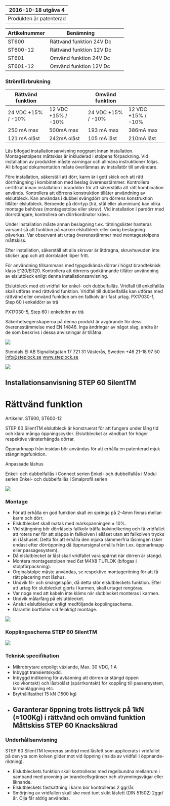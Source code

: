 | 2016-10-18 utgåva 4     |
|-------------------------|
| Produkten är patenterad |

| Artikelnummer | Benämning                |  |  |
|---------------|--------------------------|--|--|
| ST600         | Rättvänd funktion 24V Dc |  |  |
| ST600-12      | Rättvänd funktion 12V Dc |  |  |
| ST601         | Omvänd funktion 24V Dc   |  |  |
| ST601-12      | Omvänd funktion 12V Dc   |  |  |

### Strömförbrukning

| Rättvänd funktion  |                    | Omvänd funktion    |                    |
|--------------------|--------------------|--------------------|--------------------|
| 24 VDC +15% / -10% | 12 VDC +15% / -10% | 24 VDC +15% / -10% | 12 VDC +15% / -10% |
| 250 mA max         | 500mA max          | 193 mA max         | 386mA max          |
| 121 mA olåst       | 242mA olåst        | 105 mA låst        | 210mA låst         |

Läs bifogad installationsanvisning noggrant innan installation. Montagestolpens måttskiss är inkluderad i stolpens förpackning. Vid installation av produkten måste varningar och allmäna instruktioner följas. All bifogad dokumentation måste överlämnas av installatör till användare.

Före installation, säkerställ att dörr, karm är i gott skick och att rätt dörrhängning i kombination med beslag överensstämmer. Kontrollera certifikat innan installation i branddörr för att säkerställa att rätt kombination används. Kontrollera att dörrens konstruktion tillåter användning av elslutbleck. Kan användas i dubbel svängdörr om dörrens konstruktion tillåter elslutbleck. Beroende på dörrtyp (trä, stål eller aluminium) kan olika montage behövas (montagestolpe eller skruv). Vid installation i pardörr med dörrstängare, kontrollera om dörrkordinator krävs.

Under installation måste annan beslagning t.ex. tätningslister hanteras varsamt så att funktion på varken elslutbleck eller övrig beslagning påverkas. Var observant att urtag överensstämmer med montagestolpens måttskiss.

Efter installation, säkerställ att alla skruvar är åtdragna, skruvhuvuden inte sticker upp och att dörrbladet löper fritt.

För användning tillsammans med typgodkända dörrar i högst brandteknisk klass E120/EI120. Kontrollera att dörrens godkännande tillåter användning av elslutbleck enligt denna installationsanvisning.

Elslutbleck med ett vridfall för enkel- och dubbelfallås. Vridfall till enkelfallås skall utföras med rättvänd funktion. Vridfall till dubbelfallås kan utföras med rättvänd eller omvänd funktion om en fallkolv är i fast urtag. PX17030-1, Step 60 i enkeldörr av trä

PX17030-5, Step 60 i enkeldörr av trä

Säkerhetsegenskaperna på denna produkt är avgörande för dess överensstämmelse med EN 14846. Inga ändringar av något slag, andra är de som beskrivs i dessa anvisningar är tillåtna.

![](_page_0_Picture_12.jpeg)

Stendals El AB Signalistgatan 17 721 31 Västerås, Sweden +46 21-18 97 50 info@steplock.se www.steplock.se

![](_page_0_Picture_14.jpeg)

## Installationsanvisning STEP 60 SilentTM

# Rättvänd funktion

Artikelnr. ST600, ST600-12

STEP 60 SilentTM elslutbleck är konstruerat för att fungera under lång tid och klara många öppningscykler. Elslutblecket är vändbart för höger respektive vänsterhängda dörrar.

Öppnarknapp från insidan bör användas för att erhålla en patenterad mjuk stängningsfunktion.

Anpassade låshus

Enkel- och dubbelfallås i Connect serien Enkel- och dubbelfallås i Modul serien Enkel- och dubbelfallås i Smalprofil serien

![](_page_0_Picture_22.jpeg)

### Montage

- För att erhålla en god funktion skall en springa på 2-4mm finnas mellan karm och dörr.
- Elslutblecket skall matas med märkspänningen ± 10%.
- Vid stängning bör dörrlåsets fallkolv träffa kolvindikering och få vridfallet att rotera ner för att släppa in fallkolven i ellåset utan att fallkolven trycks in i låshuset. Detta för att erhålla den mjuka slammerfria låsningen (sker endast efter dörröppning då öppnarsignal erhålls från t.ex. öppnarknapp eller passagesystem).
- Då elslutblecket är låst skall vridfallet vara spärrat när dörren är stängd.
- Montera montagestolpen med 6st M4X8 TUFLOK (bifogas i stolpförpackning).
- Orginalstolpe måste användas, se respektive montageritning för att få rätt placering mot låshus.
- Undvik fil- och smärgelspån, då detta stör elslutbleckets funktion. Efter att urtag för slutblecket gjorts i karmen, skall urtaget rengöras.
- Var noga med att kabeln inte kläms när slutblecket monteras i karmen.
- Undvik målarfärg på elslutblecket.
- Anslut elslutblecket enligt medföljande kopplingsschema.
- Garantin bortfaller vid felaktigt montage.

![](_page_1_Picture_13.jpeg)

### Kopplingsschema STEP 60 SilentTM

![](_page_1_Figure_15.jpeg)

### Teknisk specifikation

- Mikrobrytare enpoligt växlande, Max. 30 VDC, 1 A
- Inbyggt transientskydd.
- Inbyggd indikering för avkänning att dörren är stängd öppen (kolvkontakt) och låst/olåst (spärrkontakt) för koppling till passersystem, larmanläggning etc.
- Brythållfasthet 15 kN (1500 kg)
- Garanterar öppning trots listtryck på 1kN (≈100Kg) i rättvänd och omvänd funktion Måttskiss STEP 60 Knacksäkrad
	-

### Underhållsanvisning

STEP 60 SilentTM levereras smörjd med låsfett som applicerats i vridfallet på den yta som kolven glider mot vid öppning (insida av vridfall i öppnande-riktning).

- Elslutbleckets funktion skall kontrolleras med regelbundna mellanrum i samband med provning av brandcellsgränser och utrymningsvägar eller liknande.
- Elslutbleckets fastsättning i karm bör kontrolleras 2 ggr/år.
- Smörjning av vridfallen skall ske med tunt skikt låsfett (DIN 51502) 2ggr/år. Olja får aldrig användas.